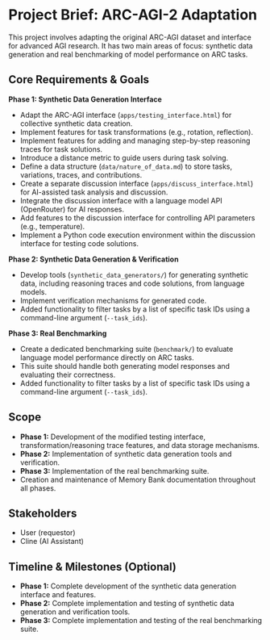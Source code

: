 # Project Brief: ARC-AGI-2 Adaptation

This project involves adapting the original ARC-AGI dataset and interface for advanced AGI research. It has two main areas of focus: synthetic data generation and real benchmarking of model performance on ARC tasks.

## Core Requirements & Goals

**Phase 1: Synthetic Data Generation Interface**
*   Adapt the ARC-AGI interface (`apps/testing_interface.html`) for collective synthetic data creation.
*   Implement features for task transformations (e.g., rotation, reflection).
*   Implement features for adding and managing step-by-step reasoning traces for task solutions.
*   Introduce a distance metric to guide users during task solving.
*   Define a data structure (`data/nature_of_data.md`) to store tasks, variations, traces, and contributions.
*   Create a separate discussion interface (`apps/discuss_interface.html`) for AI-assisted task analysis and discussion.
*   Integrate the discussion interface with a language model API (OpenRouter) for AI responses.
*   Add features to the discussion interface for controlling API parameters (e.g., temperature).
*   Implement a Python code execution environment within the discussion interface for testing code solutions.

**Phase 2: Synthetic Data Generation & Verification**
*   Develop tools (`synthetic_data_generators/`) for generating synthetic data, including reasoning traces and code solutions, from language models.
*   Implement verification mechanisms for generated code.
*   Added functionality to filter tasks by a list of specific task IDs using a command-line argument (`--task_ids`).

**Phase 3: Real Benchmarking**
*   Create a dedicated benchmarking suite (`benchmark/`) to evaluate language model performance directly on ARC tasks.
*   This suite should handle both generating model responses and evaluating their correctness.
*   Added functionality to filter tasks by a list of specific task IDs using a command-line argument (`--task_ids`).

## Scope

*   **Phase 1:** Development of the modified testing interface, transformation/reasoning trace features, and data storage mechanisms.
*   **Phase 2:** Implementation of synthetic data generation tools and verification.
*   **Phase 3:** Implementation of the real benchmarking suite.
*   Creation and maintenance of Memory Bank documentation throughout all phases.

## Stakeholders

*   User (requestor)
*   Cline (AI Assistant)

## Timeline & Milestones (Optional)

*   **Phase 1:** Complete development of the synthetic data generation interface and features.
*   **Phase 2:** Complete implementation and testing of synthetic data generation and verification tools.
*   **Phase 3:** Complete implementation and testing of the real benchmarking suite.
